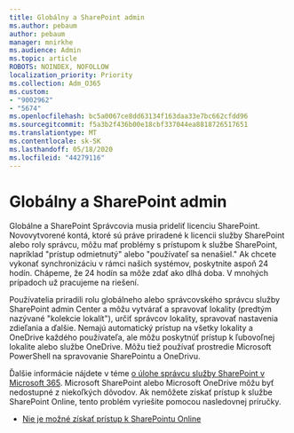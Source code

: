 ```yaml
---
title: Globálny a SharePoint admin
ms.author: pebaum
author: pebaum
manager: mnirkhe
ms.audience: Admin
ms.topic: article
ROBOTS: NOINDEX, NOFOLLOW
localization_priority: Priority
ms.collection: Adm_O365
ms.custom:
- "9002962"
- "5674"
ms.openlocfilehash: bc5a0067ce8dd63134f163daa33e7bc662cfdd96
ms.sourcegitcommit: f5a3b2f436b00e18cbf337044ea8818726517651
ms.translationtype: MT
ms.contentlocale: sk-SK
ms.lasthandoff: 05/18/2020
ms.locfileid: "44279116"
---
```

# <a name="global-and-sharepoint-admin"></a>Globálny a SharePoint admin

Globálne a SharePoint Správcovia musia prideliť licenciu SharePoint. Novovytvorené kontá, ktoré sú práve priradené k licencii služby SharePoint alebo roly správcu, môžu mať problémy s prístupom k službe SharePoint, napríklad "prístup odmietnutý" alebo "používateľ sa nenašiel." Ak chcete vykonať synchronizáciu v rámci našich systémov, poskytnite aspoň 24 hodín. Chápeme, že 24 hodín sa môže zdať ako dlhá doba. V mnohých prípadoch už pracujeme na riešení.

Používatelia priradili rolu globálneho alebo správcovského správcu služby SharePoint admin Center a môžu vytvárať a spravovať lokality (predtým nazývané "kolekcie lokalít"), určiť správcov lokality, spravovať nastavenia zdieľania a ďalšie. Nemajú automatický prístup na všetky lokality a OneDrive každého používateľa, ale môžu poskytnúť prístup k ľubovoľnej lokalite alebo službe OneDrive. Môžu tiež používať prostredie Microsoft PowerShell na spravovanie SharePointu a OneDrivu.

Ďalšie informácie nájdete v téme [o úlohe správcu služby SharePoint v Microsoft 365](https://docs.microsoft.com/sharepoint/sharepoint-admin-role).
Microsoft SharePoint alebo Microsoft OneDrive môžu byť nedostupné z niekoľkých dôvodov. Ak nemôžete získať prístup k službe SharePoint Online, tento problém vyriešite pomocou nasledovnej príručky.

- [Nie je možné získať prístup k SharePointu Online](https://docs.microsoft.com/sharepoint/troubleshoot/sharing-and-permissions/sharepoint-online-inaccessible)

